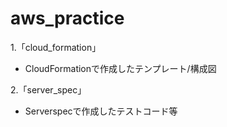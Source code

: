 # aws_practice
1.「cloud_formation」
  - CloudFormationで作成したテンプレート/構成図

2.「server_spec」
  - Serverspecで作成したテストコード等
